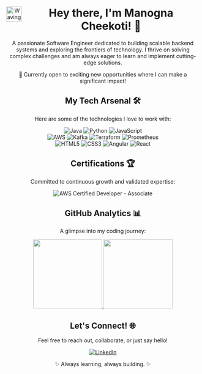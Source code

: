 <div align="center">
<img src="https://www.google.com/search?q=https://raw.githubusercontent.com/ManognaCheekoti/ManognaCheekoti/main/assets/wave.gif" width="40" align="left" alt="Waving Hand"/>
<h1>Hey there, I'm Manogna Cheekoti! 👋</h1>
<p>
A passionate Software Engineer dedicated to building scalable backend systems and exploring the frontiers of technology.
I thrive on solving complex challenges and am always eager to learn and implement cutting-edge solutions.
</p>
<p>
🚀 Currently open to exciting new opportunities where I can make a significant impact!
</p>
</div>

<div align="center">
<h2>My Tech Arsenal 🛠️</h2>
<p>Here are some of the technologies I love to work with:</p>

<p>
<!-- Programming Languages -->
<img src="https://www.google.com/search?q=https://img.shields.io/badge/Java-007396%3Fstyle%3Dfor-the-badge%26logo%3Djava%26logoColor%3Dwhite" alt="Java"/>
<img src="https://www.google.com/search?q=https://img.shields.io/badge/Python-3776AB%3Fstyle%3Dfor-the-badge%26logo%3Dpython%26logoColor%3Dwhite" alt="Python"/>
<img src="https://www.google.com/search?q=https://img.shields.io/badge/JavaScript-F7DF1E%3Fstyle%3Dfor-the-badge%26logo%3Djavascript%26logoColor%3Dblack" alt="JavaScript"/>
<br>
<!-- Cloud & Infrastructure -->
<img src="https://www.google.com/search?q=https://img.shields.io/badge/AWS-232F3E%3Fstyle%3Dfor-the-badge%26logo%3Damazon-aws%26logoColor%3Dwhite" alt="AWS"/>
<img src="https://www.google.com/search?q=https://img.shields.io/badge/Apache%2520Kafka-231F20%3Fstyle%3Dfor-the-badge%26logo%3Dapache-kafka%26logoColor%3Dwhite" alt="Kafka"/>
<img src="https://www.google.com/search?q=https://img.shields.io/badge/Terraform-7B42BC%3Fstyle%3Dfor-the-badge%26logo%3Dterraform%26logoColor%3Dwhite" alt="Terraform"/>
<img src="https://www.google.com/search?q=https://img.shields.io/badge/Prometheus-E6522C%3Fstyle%3Dfor-the-badge%26logo%3Dprometheus%26logoColor%3Dwhite" alt="Prometheus"/>
<br>
<!-- Frontend & Web -->
<img src="https://www.google.com/search?q=https://img.shields.io/badge/HTML5-E34F26%3Fstyle%3Dfor-the-badge%26logo%3Dhtml5%26logoColor%3Dwhite" alt="HTML5"/>
<img src="https://www.google.com/search?q=https://img.shields.io/badge/CSS3-1572B6%3Fstyle%3Dfor-the-badge%26logo%3Dcss3%26logoColor%3Dwhite" alt="CSS3"/>
<img src="https://img.shields.io/badge/Angular-DD0031?style=for-the-badge&logo=angular&logoColor=white" alt="Angular"/>
<img src="https://www.google.com/search?q=https://img.shields.io/badge/React-61DAFB%3Fstyle%3Dfor-the-badge%26logo%3Dreact%26logoColor%3Dblack" alt="React"/>
</p>
</div>

<div align="center">
<h2>Certifications 🏆</h2>
<p>Committed to continuous growth and validated expertise:</p>
<p>
<img src="https://www.google.com/search?q=https://img.shields.io/badge/AWS%2520Certified-Developer%2520Associate-FF9900%3Fstyle%3Dfor-the-badge%26logo%3Damazon-aws%26logoColor%3Dwhite" alt="AWS Certified Developer - Associate"/>
</p>
</div>

<div align="center">
<h2>GitHub Analytics 📊</h2>
<p>A glimpse into my coding journey:</p>
<p>
<a href="https://www.google.com/search?q=https://github.com/ManognaCheekoti">
<img height="180em" src="https://www.google.com/search?q=https://github-readme-stats.vercel.app/api%3Fusername%3DManognaCheekoti%26show_icons%3Dtrue%26theme%3Dalgolia%26include_all_commits%3Dtrue%26count_private%3Dtrue"/>
<img height="180em" src="https://www.google.com/search?q=https://github-readme-stats.vercel.app/api/top-langs/%3Fusername%3DManognaCheekoti%26layout%3Dcompact%26langs_count%3D8%26theme%3Dalgolia"/>
</a>
</p>
</div>

<div align="center">
<h2>Let's Connect! 🌐</h2>
<p>Feel free to reach out, collaborate, or just say hello!</p>
<p>
<a href="https://www.linkedin.com/in/manogna-cheekoti-103ab0157/" target="_blank">
<img src="https://www.google.com/search?q=https://img.shields.io/badge/LinkedIn-0077B5%3Fstyle%3Dfor-the-badge%26logo%3Dlinkedin%26logoColor%3Dwhite" alt="LinkedIn"/>
</a>
<!-- You can add your email here if you like -->
<!-- <a href="mailto:your.email@example.com">
<img src="https://www.google.com/search?q=https://img.shields.io/badge/Email-D14836%3Fstyle%3Dfor-the-badge%26logo%3Dgmail%26logoColor%3Dwhite" alt="Email"/>
</a> -->
</p>
</div>

<div align="center">
<p>✨ Always learning, always building. ✨</p>
</div>
